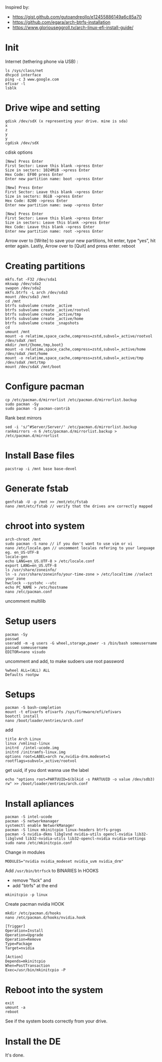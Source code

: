 Inspired by:
- https://gist.github.com/gutoandreollo/e12455886149a6c85a70
- https://github.com/egara/arch-btrfs-installation
- https://www.gloriouseggroll.tv/arch-linux-efi-install-guide/

# Init
Internet (tethering phone via USB) :
```
ls /sys/class/net
dhcpcd interface
ping -c 3 www.google.com
efivar -l
lsblk
```
# Drive wipe and setting
```
gdisk /dev/sdX (x representing your drive. mine is sda)
x
z
y
y
cgdisk /dev/sdX
```
cdisk options
```
[New] Press Enter
First Sector: Leave this blank ->press Enter
Size in sectors: 1024MiB ->press Enter
Hex Code: EF00 press Enter
Enter new partition name: boot ->press Enter
```
```
[New] Press Enter
First Sector: Leave this blank ->press Enter
Size in sectors: 8GiB ->press Enter
Hex Code: 8200 ->press Enter
Enter new partition name: swap ->press Enter
```
```
[New] Press Enter
First Sector: Leave this blank ->press Enter
Size in sectors: Leave this blank ->press Enter
Hex Code: Leave this blank ->press Enter
Enter new partition name: root ->press Enter
```
Arrow over to [Write] to save your new partitions, hit enter, type “yes”, hit enter again.
Lastly, Arrow over to [Quit] and press enter.
reboot
# Creating partitions
```
mkfs.fat -F32 /dev/sda1
mkswap /dev/sda2
swapon /dev/sda2
mkfs.btrfs -L arch /dev/sda3
mount /dev/sda3 /mnt
cd /mnt
btrfs subvolume create _active
btrfs subvolume create _active/rootvol
btrfs subvolume create _active/tmp
btrfs subvolume create _active/home
btrfs subvolume create _snapshots
cd
umount /mnt
mount -o relatime,space_cache,compress=zstd,subvol=_active/rootvol /dev/sdaX /mnt
mkdir /mnt/{home,tmp,boot}
mount -o relatime,space_cache,compress=zstd,subvol=_active/home /dev/sdaX /mnt/home
mount -o relatime,space_cache,compress=zstd,subvol=_active/tmp /dev/sdaX /mnt/tmp
mount /dev/sdaX /mnt/boot
```
# Configure pacman
```
cp /etc/pacman.d/mirrorlist /etc/pacman.d/mirrorlist.backup
sudo pacman -Sy  
sudo pacman -S pacman-contrib
```
Rank best mirrors
```
sed -i 's/^#Server/Server/' /etc/pacman.d/mirrorlist.backup
rankmirrors -n 6 /etc/pacman.d/mirrorlist.backup > /etc/pacman.d/mirrorlist
```
# Install Base files
```
pacstrap -i /mnt base base-devel
```
# Generate fstab
```
genfstab -U -p /mnt >> /mnt/etc/fstab
nano /mnt/etc/fstab // verify that the drives are correctly mapped
```
# chroot into system
```
arch-chroot /mnt
sudo pacman -S nano // if you don't want to use vim or vi
nano /etc/locale.gen // uncomment locales refering to your language eg. en_US-UTF-8
locale-gen
echo LANG=en_US.UTF-8 > /etc/locale.conf
export LANG=en_US.UTF-8
ls /usr/share/zoneinfo/
ln -s /usr/share/zoneinfo/your-time-zone > /etc/localtime //select your zone
hwclock --systohc --utc
echo PC_NAME > /etc/hostname
nano /etc/pacman.conf
```
uncomment multilib
# Setup users
```
pacman -Sy
passwd
useradd -m -g users -G wheel,storage,power -s /bin/bash someusername
passwd someusername
EDITOR=nano visudo
```
uncomment and add, to make sudoers use root password
```
%wheel ALL=(ALL) ALL
Defaults rootpw
```
# Setups
```
pacman -S bash-completion
mount -t efivarfs efivarfs /sys/firmware/efi/efivars
bootctl install
nano /boot/loader/entries/arch.conf
```
add
```
title Arch Linux
linux /vmlinuz-linux
initrd  /intel-ucode.img
initrd /initramfs-linux.img
options root=LABEL=arch rw,nvidia-drm.modeset=1 rootflags=subvol=_active/rootvol
```
get uuid, if you dont wanna use the label
```
echo "options root=PARTUUID=$(blkid -s PARTUUID -o value /dev/sdb3) rw" >> /boot/loader/entries/arch.conf
```
# Install apliances
```
pacman -S intel-ucode
pacman -S networkmanager
systemctl enable NetworkManager
pacman -S linux mkinitcpio linux-headers btrfs-progs
pacman -S nvidia-dkms libglvnd nvidia-utils opencl-nvidia lib32-libglvnd lib32-nvidia-utils lib32-opencl-nvidia nvidia-settings
sudo nano /etc/mkinitcpio.conf
```
Change in modules
```
MODULES="nvidia nvidia_modeset nvidia_uvm nvidia_drm"
```
Add ```/usr/bin/btrfsck``` to BINARIES
In HOOKS
- remove "fsck" and 
- add "btrfs" at the end
```
mkinitcpio -p linux
```
Create pacman nvidia HOOK
```
mkdir /etc/pacman.d/hooks
nano /etc/pacman.d/hooks/nvidia.hook

[Trigger]
Operation=Install
Operation=Upgrade
Operation=Remove
Type=Package
Target=nvidia

[Action]
Depends=mkinitcpio
When=PostTransaction
Exec=/usr/bin/mkinitcpio -P
```
# Reboot into the system
```
exit
umount -a
reboot
```
See if the system boots correctly from your drive.
# Install the DE
It's done.
